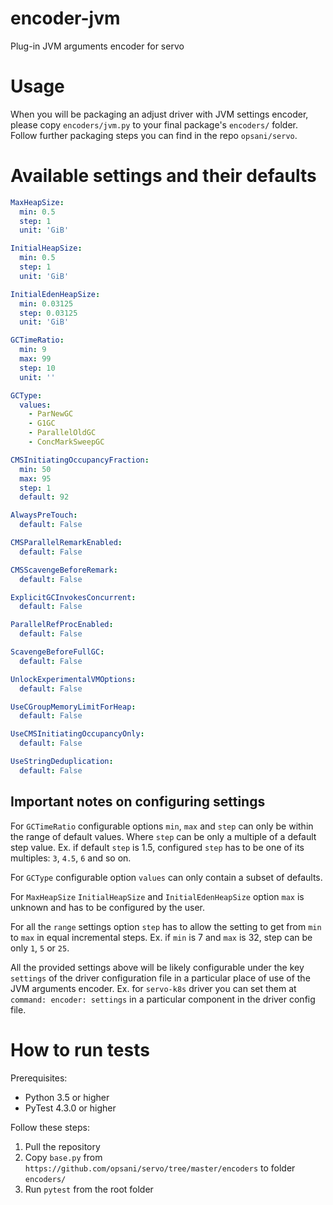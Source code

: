 # encoder-jvm
Plug-in JVM arguments encoder for servo

# Usage
When you will be packaging an adjust driver with JVM settings encoder, please copy `encoders/jvm.py` to your final package's `encoders/` folder. 
Follow further packaging steps you can find in the repo `opsani/servo`.

# Available settings and their defaults

```yaml
MaxHeapSize:
  min: 0.5
  step: 1
  unit: 'GiB'

InitialHeapSize:
  min: 0.5
  step: 1
  unit: 'GiB'

InitialEdenHeapSize:
  min: 0.03125
  step: 0.03125
  unit: 'GiB'

GCTimeRatio:
  min: 9
  max: 99
  step: 10
  unit: ''

GCType:
  values:
    - ParNewGC
    - G1GC
    - ParallelOldGC
    - ConcMarkSweepGC

CMSInitiatingOccupancyFraction:
  min: 50
  max: 95
  step: 1
  default: 92

AlwaysPreTouch:
  default: False

CMSParallelRemarkEnabled:
  default: False

CMSScavengeBeforeRemark:
  default: False

ExplicitGCInvokesConcurrent:
  default: False

ParallelRefProcEnabled:
  default: False

ScavengeBeforeFullGC:
  default: False

UnlockExperimentalVMOptions:
  default: False

UseCGroupMemoryLimitForHeap:
  default: False

UseCMSInitiatingOccupancyOnly:
  default: False

UseStringDeduplication:
  default: False
```

## Important notes on configuring settings

For `GCTimeRatio` configurable options `min`, `max` and `step` can only be within the range of default values. Where `step` can be only a multiple of a default step value. Ex. if default `step` is 1.5, configured `step` has to be one of its multiples: `3`, `4.5`, `6` and so on.

For `GCType` configurable option `values` can only contain a subset of defaults.

For `MaxHeapSize` `InitialHeapSize` and `InitialEdenHeapSize` option `max` is unknown and has to be configured by the user.

For all the `range` settings option `step` has to allow the setting to get from `min` to `max` in equal incremental steps. Ex. if `min` is 7 and `max` is 32, step can be only `1`, `5` or `25`.  

All the provided settings above will be likely configurable under the key `settings` of the driver configuration file in a particular place of use of the JVM arguments encoder. Ex. for `servo-k8s` driver you can set them at `command: encoder: settings` in a particular component in the driver config file.

# How to run tests
Prerequisites:
* Python 3.5 or higher
* PyTest 4.3.0 or higher

Follow these steps:
1. Pull the repository
2. Copy `base.py` from `https://github.com/opsani/servo/tree/master/encoders` to folder `encoders/`
3. Run `pytest` from the root folder
